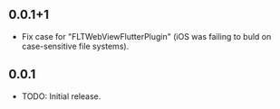 ## 0.0.1+1

* Fix case for "FLTWebViewFlutterPlugin" (iOS was failing to buld on case-sensitive file systems).

## 0.0.1

* TODO: Initial release.
